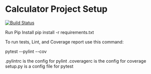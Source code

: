 # Calculator Project Setup
[![Build Status](https://app.travis-ci.com/adeode123/projectcreatecalc.svg?branch=main)](https://app.travis-ci.com/adeode123/projectcreatecalc.svg?branch=main)

Run Pip Install
pip install -r requirements.txt

To run tests, Lint, and Coverage report use this command:

pytest  --pylint --cov

.pylintrc is the config for pylint
.coveragerc is the config for coverage
setup.py is a config file for pytest
